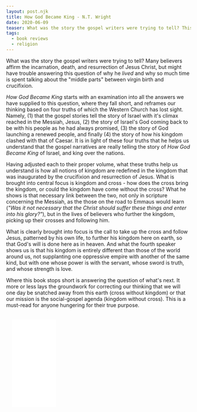 ```yaml
---
layout: post.njk
title: How God Became King - N.T. Wright
date: 2020-06-09
teaser: What was the story the gospel writers were trying to tell? This is the central question of N.T. Wright's _How God Became King_
tags:
  - book reviews
  - religion
---
```

What was the story the gospel writers were trying to tell? Many believers affirm the incarnation, death, and resurrection of Jesus Christ, but might have trouble answering this question of why he _lived_ and why so much time is spent talking about the "middle parts" between virgin birth and crucifixion. 

_How God Became King_ starts with an examination into all the answers we have supplied to this question, where they fall short, and reframes our thinking based on four truths of which the Western Church has lost sight. Namely, (1) that the gospel stories tell the story of Israel with it's climax reached in the Messiah, Jesus, (2) the story of Israel's God coming back to be with his people as he had always promised, (3) the story of God launching a renewed people, and finally (4) the story of how his kingdom clashed with that of Caesar. It is in light of these four truths that he helps us understand that the gospel narratives are really telling the story of _How God Became King_ of Israel, and king over the nations. 

Having adjusted each to their proper volume, what these truths help us understand is how all notions of kingdom are redefined in the kingdom that was inaugurated by the crucifixion and resurrection of Jesus. What is brought into central focus is kingdom and cross - how does the cross bring the kingdom, or could the kingdom have come without the cross? What he shows is that necessary link between the two, not only in scripture concerning the Messiah, as the those on the road to Emmaus would learn (_"Was it not necessary that the Christ should suffer these things and enter into his glory?"_), but in the lives of believers who further the kingdom, picking up their crosses and following him. 

What is clearly brought into focus is the call to take up the cross and follow Jesus, patterned by his own life, to further his kingdom here on earth, so that God's will is done here as in heaven. And what the fourth speaker shows us is that his kingdom is entirely different than those of the world around us, not supplanting one oppressive empire with another of the same kind, but with one whose power is with the servant, whose sword is truth, and whose strength is love.

Where this book stops short is answering the question of what's next. It more or less lays the groundwork for correcting our thinking that we will one day be snatched away from this earth (cross without kingdom) or that our mission is the social-gospel agenda (kingdom without cross). This is a must-read for anyone hungering for their true purpose. 

<div class="flex-row flex-row--center-justified" style="padding: 1rem;">
<iframe style="width:120px;height:240px;" marginwidth="0" marginheight="0" scrolling="no" frameborder="0" src="//rcm-na.amazon-adsystem.com/e/cm?lt1=_blank&bc1=000000&IS2=1&bg1=FFFFFF&fc1=000000&lc1=0000FF&t=nathantranqui-20&language=en_CA&o=15&p=8&l=as4&m=amazon&f=ifr&ref=as_ss_li_til&asins=B006QB98NC&linkId=fb30bdb3deb92c05086e592c8107f9fc"></iframe>
</div>
